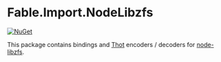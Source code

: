 # Fable.Import.NodeLibzfs

[![NuGet](https://img.shields.io/nuget/dt/Fable.Import.NodeLibzfs.svg)](https://www.nuget.org/packages/Fable.Import.NodeLibzfs)

This package contains bindings and [Thot](https://github.com/MangelMaxime/Thot)
encoders / decoders for [node-libzfs](../node-libzfs).
